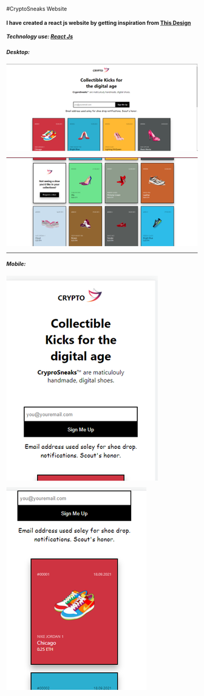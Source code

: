 #CryptoSneaks Website

#### I have created a react js website by getting inspiration from  [This Design](https://dribbble.com/shots/16472269-CryptoSneaks-Website)

##### Technology use: [React Js](https://reactjs.org/)

##### Desktop:
![Files](screenshot/desktop1.png)

![Files](screenshot/desktop2.png)

---

##### Mobile:
![Files](screenshot/mobile1.png)

![Files](screenshot/mobile2.png)

